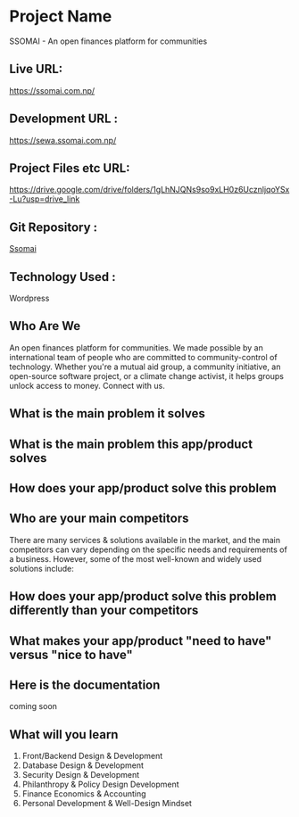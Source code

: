 Project Name
=======
SSOMAI - An open finances platform for communities 

Live URL: 
------------
https://ssomai.com.np/

Development URL : 
-----------
https://sewa.ssomai.com.np/

Project Files etc URL:
------------
https://drive.google.com/drive/folders/1gLhNJQNs9so9xLH0z6UcznljqoYSx-Lu?usp=drive_link

Git Repository : 
-----------
<a href = "https://github.com/Lafa0x9-Hackathon/ssomai" target="_blank">Ssomai</a>

Technology Used : 
-----------
Wordpress


Who Are We 
------------
An open finances platform for communities. We made possible by an international team of people who are committed to community-control of technology. Whether you're a mutual aid group, a community initiative, an open-source software project, or a climate change activist, it helps groups unlock access to money. Connect with us.



What is the main problem it solves
------------



What is the main problem this app/product solves
--------------




How does your app/product solve this problem
--------------




Who are your main competitors
--------------
There are many services & solutions available in the market, and the main competitors can vary depending on the specific needs and requirements of a business. However, some of the most well-known and widely used solutions include:




How does your app/product solve this problem differently than your competitors
--------------



What makes your app/product "need to have" versus "nice to have"
--------------


Here is the documentation
----------------------------

coming soon



What will you learn
---------------------
1. Front/Backend Design & Development
2. Database Design & Development
3. Security Design & Development
4. Philanthropy & Policy Design Development
5. Finance Economics & Accounting
6. Personal Development & Well-Design Mindset

